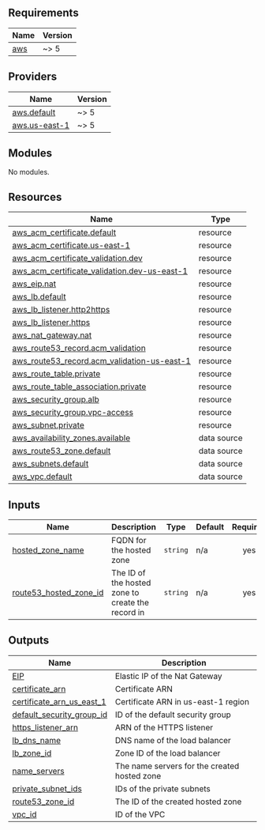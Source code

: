 ## Requirements

| Name | Version |
|------|---------|
| <a name="requirement_aws"></a> [aws](#requirement\_aws) | ~> 5 |

## Providers

| Name | Version |
|------|---------|
| <a name="provider_aws.default"></a> [aws.default](#provider\_aws.default) | ~> 5 |
| <a name="provider_aws.us-east-1"></a> [aws.us-east-1](#provider\_aws.us-east-1) | ~> 5 |

## Modules

No modules.

## Resources

| Name | Type |
|------|------|
| [aws_acm_certificate.default](https://registry.terraform.io/providers/hashicorp/aws/latest/docs/resources/acm_certificate) | resource |
| [aws_acm_certificate.us-east-1](https://registry.terraform.io/providers/hashicorp/aws/latest/docs/resources/acm_certificate) | resource |
| [aws_acm_certificate_validation.dev](https://registry.terraform.io/providers/hashicorp/aws/latest/docs/resources/acm_certificate_validation) | resource |
| [aws_acm_certificate_validation.dev-us-east-1](https://registry.terraform.io/providers/hashicorp/aws/latest/docs/resources/acm_certificate_validation) | resource |
| [aws_eip.nat](https://registry.terraform.io/providers/hashicorp/aws/latest/docs/resources/eip) | resource |
| [aws_lb.default](https://registry.terraform.io/providers/hashicorp/aws/latest/docs/resources/lb) | resource |
| [aws_lb_listener.http2https](https://registry.terraform.io/providers/hashicorp/aws/latest/docs/resources/lb_listener) | resource |
| [aws_lb_listener.https](https://registry.terraform.io/providers/hashicorp/aws/latest/docs/resources/lb_listener) | resource |
| [aws_nat_gateway.nat](https://registry.terraform.io/providers/hashicorp/aws/latest/docs/resources/nat_gateway) | resource |
| [aws_route53_record.acm_validation](https://registry.terraform.io/providers/hashicorp/aws/latest/docs/resources/route53_record) | resource |
| [aws_route53_record.acm_validation-us-east-1](https://registry.terraform.io/providers/hashicorp/aws/latest/docs/resources/route53_record) | resource |
| [aws_route_table.private](https://registry.terraform.io/providers/hashicorp/aws/latest/docs/resources/route_table) | resource |
| [aws_route_table_association.private](https://registry.terraform.io/providers/hashicorp/aws/latest/docs/resources/route_table_association) | resource |
| [aws_security_group.alb](https://registry.terraform.io/providers/hashicorp/aws/latest/docs/resources/security_group) | resource |
| [aws_security_group.vpc-access](https://registry.terraform.io/providers/hashicorp/aws/latest/docs/resources/security_group) | resource |
| [aws_subnet.private](https://registry.terraform.io/providers/hashicorp/aws/latest/docs/resources/subnet) | resource |
| [aws_availability_zones.available](https://registry.terraform.io/providers/hashicorp/aws/latest/docs/data-sources/availability_zones) | data source |
| [aws_route53_zone.default](https://registry.terraform.io/providers/hashicorp/aws/latest/docs/data-sources/route53_zone) | data source |
| [aws_subnets.default](https://registry.terraform.io/providers/hashicorp/aws/latest/docs/data-sources/subnets) | data source |
| [aws_vpc.default](https://registry.terraform.io/providers/hashicorp/aws/latest/docs/data-sources/vpc) | data source |

## Inputs

| Name | Description | Type | Default | Required |
|------|-------------|------|---------|:--------:|
| <a name="input_hosted_zone_name"></a> [hosted\_zone\_name](#input\_hosted\_zone\_name) | FQDN for the hosted zone | `string` | n/a | yes |
| <a name="input_route53_hosted_zone_id"></a> [route53\_hosted\_zone\_id](#input\_route53\_hosted\_zone\_id) | The ID of the hosted zone to create the record in | `string` | n/a | yes |

## Outputs

| Name | Description |
|------|-------------|
| <a name="output_EIP"></a> [EIP](#output\_EIP) | Elastic IP of the Nat Gateway |
| <a name="output_certificate_arn"></a> [certificate\_arn](#output\_certificate\_arn) | Certificate ARN |
| <a name="output_certificate_arn_us_east_1"></a> [certificate\_arn\_us\_east\_1](#output\_certificate\_arn\_us\_east\_1) | Certificate ARN in us-east-1 region |
| <a name="output_default_security_group_id"></a> [default\_security\_group\_id](#output\_default\_security\_group\_id) | ID of the default security group |
| <a name="output_https_listener_arn"></a> [https\_listener\_arn](#output\_https\_listener\_arn) | ARN of the HTTPS listener |
| <a name="output_lb_dns_name"></a> [lb\_dns\_name](#output\_lb\_dns\_name) | DNS name of the load balancer |
| <a name="output_lb_zone_id"></a> [lb\_zone\_id](#output\_lb\_zone\_id) | Zone ID of the load balancer |
| <a name="output_name_servers"></a> [name\_servers](#output\_name\_servers) | The name servers for the created hosted zone |
| <a name="output_private_subnet_ids"></a> [private\_subnet\_ids](#output\_private\_subnet\_ids) | IDs of the private subnets |
| <a name="output_route53_zone_id"></a> [route53\_zone\_id](#output\_route53\_zone\_id) | The ID of the created hosted zone |
| <a name="output_vpc_id"></a> [vpc\_id](#output\_vpc\_id) | ID of the VPC |
